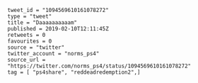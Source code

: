 ```
tweet_id = "1094569610161078272"
type = "tweet"
title = "Daaaaaaaaaam"
published = 2019-02-10T12:11:45Z
retweets = 0
favourites = 0
source = "twitter"
twitter_account = "norms_ps4"
source_url = "https://twitter.com/norms_ps4/status/1094569610161078272"
tag = [ "ps4share", "reddeadredemption2",]
```

<p class='image'><img src='https://mnf.m17s.net/2019/02/10/DzCxQdYXcAA_JdY.jpg' alt=''></p>

